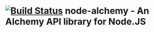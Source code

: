 [![Build Status](https://secure.travis-ci.org/framingeinstein/node-alchemy.png)](http://travis-ci.org/framingeinstein/node-alchemy) node-alchemy - An Alchemy API library for Node.JS
====================

